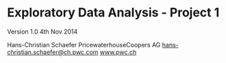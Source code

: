 # Exploratory Data Analysis - Project 1
Version 1.0
4th Nov 2014

Hans-Christian Schaefer
PricewaterhouseCoopers AG
hans-christian.schaefer@ch.pwc.com
www.pwc.ch